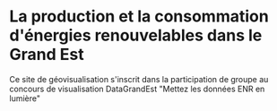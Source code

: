 # La production et la consommation d'énergies renouvelables dans le Grand Est

Ce site de géovisualisation s'inscrit dans la participation de groupe au concours de visualisation DataGrandEst "Mettez les données ENR en lumière"
